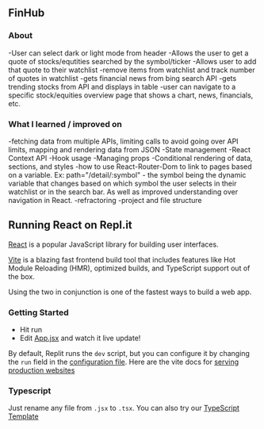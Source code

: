 ## FinHub

### About
-User can select dark or light mode from header
-Allows the user to get a quote of stocks/equtities searched by the symbol/ticker
-Allows user to add that quote to their watchlist
-remove items from watchlist and track number of quotes in watchlist
-gets financial news from bing search API
-gets trending stocks from API and displays in table
-user can navigate to a specific stock/equities overview page that shows a chart, news, financials, etc.

### What I learned / improved on
-fetching data from multiple APIs, limiting calls to avoid going over API limits, mapping and rendering data from JSON
-State management
-React Context API
-Hook usage
-Managing props
-Conditional rendering of data, sections, and styles
-how to use React-Router-Dom to link to pages based on a variable. Ex: path="/detail/:symbol" - the symbol being the dynamic variable that changes based on which symbol the user selects in their watchlist or in the search bar. As well as improved understanding over navigation in React.
-refractoring
-project and file structure

## Running React on Repl.it

[React](https://reactjs.org/) is a popular JavaScript library for building user interfaces.

[Vite](https://vitejs.dev/) is a blazing fast frontend build tool that includes features like Hot Module Reloading (HMR), optimized builds, and TypeScript support out of the box.

Using the two in conjunction is one of the fastest ways to build a web app.

### Getting Started
- Hit run
- Edit [App.jsx](#src/App.jsx) and watch it live update!

By default, Replit runs the `dev` script, but you can configure it by changing the `run` field in the [configuration file](#.replit). Here are the vite docs for [serving production websites](https://vitejs.dev/guide/build.html)

### Typescript

Just rename any file from `.jsx` to `.tsx`. You can also try our [TypeScript Template](https://replit.com/@replit/React-TypeScript)
